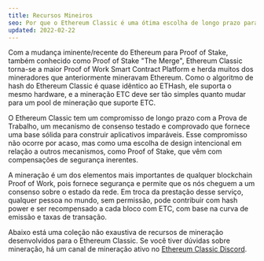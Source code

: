 ```yaml
---
title: Recursos Mineiros
seo: Por que o Ethereum Classic é uma ótima escolha de longo prazo para mineração de criptomoedas e uma coleção de recursos que cobrem hardware, software e pools de mineração.
updated: 2022-02-22
---
```


Com a mudança iminente/recente do Ethereum para Proof of Stake, também conhecido como Proof of Stake "The Merge", Ethereum Classic torna-se a maior Proof of Work Smart Contract Platform e herda muitos dos mineradores que anteriormente mineravam Ethereum. Como o algoritmo de hash do Ethereum Classic é quase idêntico ao ETHash, ele suporta o mesmo hardware, e a mineração ETC deve ser tão simples quanto mudar para um pool de mineração que suporte ETC.

O Ethereum Classic tem um compromisso [](/why-classic/proof-of-work) de longo prazo com a Prova de Trabalho, um mecanismo de consenso testado e comprovado que fornece uma base sólida para construir aplicativos imparáveis. Esse compromisso não ocorre por acaso, mas como uma escolha de design intencional em relação a outros mecanismos, como Proof of Stake, que vêm com compensações de segurança inerentes.

A mineração é um dos elementos mais importantes de qualquer blockchain Proof of Work, pois fornece segurança e permite que os nós cheguem a um consenso sobre o estado da rede. Em troca da prestação desse serviço, qualquer pessoa no mundo, sem permissão, pode contribuir com hash power e ser recompensado a cada bloco com ETC, com base na curva de emissão e taxas de transação.

Abaixo está uma coleção não exaustiva de recursos de mineração desenvolvidos para o Ethereum Classic. Se você tiver dúvidas sobre mineração, há um canal de mineração ativo no [Ethereum Classic Discord](/community/channels).
